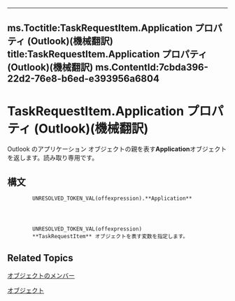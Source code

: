 

---
ms.Toctitle:TaskRequestItem.Application プロパティ (Outlook)(機械翻訳)
title:TaskRequestItem.Application プロパティ (Outlook)(機械翻訳)
ms.ContentId:7cbda396-22d2-76e8-b6ed-e393956a6804
---
# TaskRequestItem.Application プロパティ (Outlook)(機械翻訳)




Outlook のアプリケーション オブジェクトの親を表す**Application**オブジェクトを返します。読み取り専用です。

## 構文

            UNRESOLVED_TOKEN_VAL(offexpression).**Application**




            UNRESOLVED_TOKEN_VAL(offexpression)
            **TaskRequestItem** オブジェクトを表す変数を指定します。



## Related Topics

[オブジェクトのメンバー](d43114ee-be91-ff02-3424-525da2cf3a50.md)

[オブジェクト](2908a28a-634c-e786-aa53-f3e32038b727.md)




